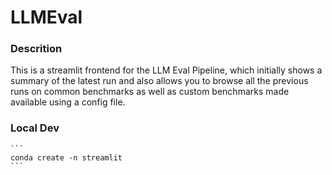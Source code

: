 # LLMEval

### Descrition
This is a streamlit frontend for the LLM Eval Pipeline, which initially shows a summary of the latest run and also allows you to browse all the previous runs on common benchmarks as well as custom benchmarks made available using a config file.

### Local Dev

    ```
    conda create -n streamlit
    ```